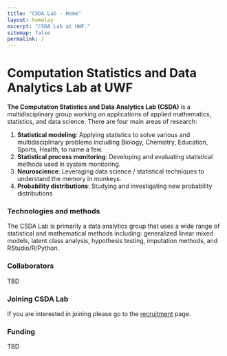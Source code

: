 ```yaml
---
title: "CSDA Lab - Home"
layout: homelay
excerpt: "CSDA Lab at UWF."
sitemap: false
permalink: /
---
```


# Computation Statistics and Data Analytics Lab at UWF


<!-- ![]({{ site.url }}{{ site.baseurl }}/images/Lab_Logo_v6c.png){: style="width: 170px; float: left;margin-right: 20px; border: 10px"} -->


**The Computation Statistics and Data Analytics Lab (CSDA)** is a multidisciplinary group working on applications of applied mathematics, statistics, and data science. There are four main areas of research:

1. **Statistical modeling**: Applying statistics to solve various and multidisciplinary problems including Biology, Chemistry, Education, Sports, Health, to name a few.
2. **Statistical process monitoring**: Developing and evaluating statistical methods used in system monitoring. 
3. **Neuroscience**: Leveraging data science / statistical techniques to understand the memory in monkeys. 
4. **Probability distributions**: Studying and investigating new probability distributions


### Technologies and methods
The CSDA Lab is primarily a data analytics group that uses a wide range of statistical and mathematical methods including: generalized linear mixed models, latent class analysis, hypothesis testing, imputation methods, and RStudio/R/Python.

### Collaborators
TBD

### Joining CSDA Lab
If you are interested in joining please go to the [recruitment](recruitment) page.

### Funding
TBD





